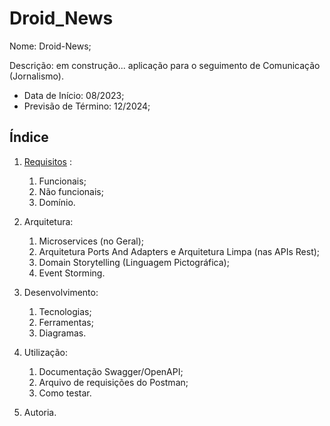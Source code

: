 # Droid_News

Nome: Droid-News;  
  
Descrição: em construção... aplicação para o seguimento de Comunicação (Jornalismo).  

- Data de Início: 08/2023;  
- Previsão de Término: 12/2024;  


## Índice
  
1. [Requisitos](REQUISITOS.md)  :
    1. Funcionais;
    2. Não funcionais;
    3. Domínio.
   
2. Arquitetura:
    1. Microservices (no Geral);
    2. Arquitetura Ports And Adapters e Arquitetura Limpa (nas APIs Rest);
    3. Domain Storytelling (Linguagem Pictográfica);
    4. Event Storming.
  
3. Desenvolvimento:
    1. Tecnologias;
    2. Ferramentas;
    3. Diagramas.
  
4. Utilização:
    1. Documentação Swagger/OpenAPI;
    2. Arquivo de requisições do Postman;
    3. Como testar.
  
5. Autoria.
